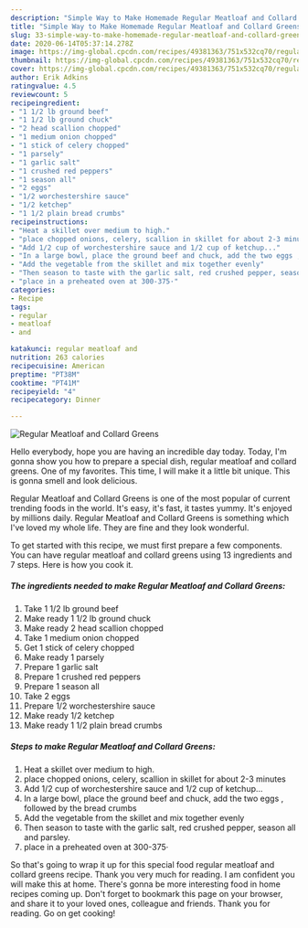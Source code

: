 ```yaml
---
description: "Simple Way to Make Homemade Regular Meatloaf and Collard Greens"
title: "Simple Way to Make Homemade Regular Meatloaf and Collard Greens"
slug: 33-simple-way-to-make-homemade-regular-meatloaf-and-collard-greens
date: 2020-06-14T05:37:14.278Z
image: https://img-global.cpcdn.com/recipes/49381363/751x532cq70/regular-meatloaf-and-collard-greens-recipe-main-photo.jpg
thumbnail: https://img-global.cpcdn.com/recipes/49381363/751x532cq70/regular-meatloaf-and-collard-greens-recipe-main-photo.jpg
cover: https://img-global.cpcdn.com/recipes/49381363/751x532cq70/regular-meatloaf-and-collard-greens-recipe-main-photo.jpg
author: Erik Adkins
ratingvalue: 4.5
reviewcount: 5
recipeingredient:
- "1 1/2 lb ground beef"
- "1 1/2 lb ground chuck"
- "2 head scallion chopped"
- "1 medium onion chopped"
- "1 stick of celery chopped"
- "1 parsely"
- "1 garlic salt"
- "1 crushed red peppers"
- "1 season all"
- "2 eggs"
- "1/2 worchestershire sauce"
- "1/2 ketchep"
- "1 1/2 plain bread crumbs"
recipeinstructions:
- "Heat a skillet over medium to high."
- "place chopped onions, celery, scallion in skillet for about 2-3 minutes"
- "Add 1/2 cup of worchestershire sauce and 1/2 cup of ketchup..."
- "In a large bowl, place the ground beef and chuck, add the two eggs , followed by the bread crumbs"
- "Add the vegetable from the skillet and mix together evenly"
- "Then season to taste with the garlic salt, red crushed pepper, season all and parsley."
- "place in a preheated oven at 300-375·"
categories:
- Recipe
tags:
- regular
- meatloaf
- and

katakunci: regular meatloaf and 
nutrition: 263 calories
recipecuisine: American
preptime: "PT38M"
cooktime: "PT41M"
recipeyield: "4"
recipecategory: Dinner

---
```



![Regular Meatloaf and Collard Greens](https://img-global.cpcdn.com/recipes/49381363/751x532cq70/regular-meatloaf-and-collard-greens-recipe-main-photo.jpg)

Hello everybody, hope you are having an incredible day today. Today, I'm gonna show you how to prepare a special dish, regular meatloaf and collard greens. One of my favorites. This time, I will make it a little bit unique. This is gonna smell and look delicious.



Regular Meatloaf and Collard Greens is one of the most popular of current trending foods in the world. It's easy, it's fast, it tastes yummy. It's enjoyed by millions daily. Regular Meatloaf and Collard Greens is something which I've loved my whole life. They are fine and they look wonderful.


To get started with this recipe, we must first prepare a few components. You can have regular meatloaf and collard greens using 13 ingredients and 7 steps. Here is how you cook it.

<!--inarticleads1-->

##### The ingredients needed to make Regular Meatloaf and Collard Greens:

1. Take 1 1/2 lb ground beef
1. Make ready 1 1/2 lb ground chuck
1. Make ready 2 head scallion chopped
1. Take 1 medium onion chopped
1. Get 1 stick of celery chopped
1. Make ready 1 parsely
1. Prepare 1 garlic salt
1. Prepare 1 crushed red peppers
1. Prepare 1 season all
1. Take 2 eggs
1. Prepare 1/2 worchestershire sauce
1. Make ready 1/2 ketchep
1. Make ready 1 1/2 plain bread crumbs




<!--inarticleads2-->

##### Steps to make Regular Meatloaf and Collard Greens:

1. Heat a skillet over medium to high.
1. place chopped onions, celery, scallion in skillet for about 2-3 minutes
1. Add 1/2 cup of worchestershire sauce and 1/2 cup of ketchup...
1. In a large bowl, place the ground beef and chuck, add the two eggs , followed by the bread crumbs
1. Add the vegetable from the skillet and mix together evenly
1. Then season to taste with the garlic salt, red crushed pepper, season all and parsley.
1. place in a preheated oven at 300-375·




So that's going to wrap it up for this special food regular meatloaf and collard greens recipe. Thank you very much for reading. I am confident you will make this at home. There's gonna be more interesting food in home recipes coming up. Don't forget to bookmark this page on your browser, and share it to your loved ones, colleague and friends. Thank you for reading. Go on get cooking!
